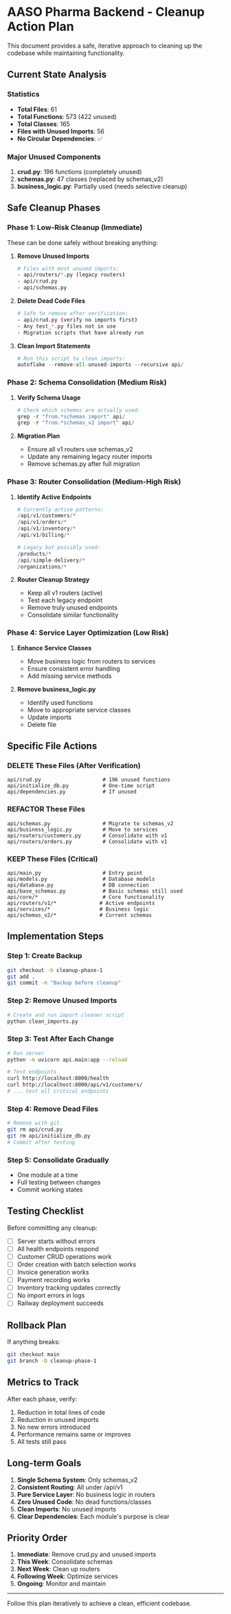 # AASO Pharma Backend - Cleanup Action Plan

This document provides a safe, iterative approach to cleaning up the codebase while maintaining functionality.

## Current State Analysis

### Statistics
- **Total Files**: 61
- **Total Functions**: 573 (422 unused)
- **Total Classes**: 165
- **Files with Unused Imports**: 56
- **No Circular Dependencies**: ✅

### Major Unused Components
1. **crud.py**: 196 functions (completely unused)
2. **schemas.py**: 47 classes (replaced by schemas_v2)
3. **business_logic.py**: Partially used (needs selective cleanup)

## Safe Cleanup Phases

### Phase 1: Low-Risk Cleanup (Immediate)
These can be done safely without breaking anything:

1. **Remove Unused Imports**
   ```bash
   # Files with most unused imports:
   - api/routers/*.py (legacy routers)
   - api/crud.py
   - api/schemas.py
   ```

2. **Delete Dead Code Files**
   ```bash
   # Safe to remove after verification:
   - api/crud.py (verify no imports first)
   - Any test_*.py files not in use
   - Migration scripts that have already run
   ```

3. **Clean Import Statements**
   ```python
   # Run this script to clean imports:
   autoflake --remove-all-unused-imports --recursive api/
   ```

### Phase 2: Schema Consolidation (Medium Risk)

1. **Verify Schema Usage**
   ```python
   # Check which schemas are actually used:
   grep -r "from.*schemas import" api/
   grep -r "from.*schemas_v2 import" api/
   ```

2. **Migration Plan**
   - Ensure all v1 routers use schemas_v2
   - Update any remaining legacy router imports
   - Remove schemas.py after full migration

### Phase 3: Router Consolidation (Medium-High Risk)

1. **Identify Active Endpoints**
   ```python
   # Currently active patterns:
   /api/v1/customers/*
   /api/v1/orders/*
   /api/v1/inventory/*
   /api/v1/billing/*
   
   # Legacy but possibly used:
   /products/*
   /api/simple-delivery/*
   /organizations/*
   ```

2. **Router Cleanup Strategy**
   - Keep all v1 routers (active)
   - Test each legacy endpoint
   - Remove truly unused endpoints
   - Consolidate similar functionality

### Phase 4: Service Layer Optimization (Low Risk)

1. **Enhance Service Classes**
   - Move business logic from routers to services
   - Ensure consistent error handling
   - Add missing service methods

2. **Remove business_logic.py**
   - Identify used functions
   - Move to appropriate service classes
   - Update imports
   - Delete file

## Specific File Actions

### DELETE These Files (After Verification)
```
api/crud.py                    # 196 unused functions
api/initialize_db.py           # One-time script
api/dependencies.py            # If unused
```

### REFACTOR These Files
```
api/schemas.py                 # Migrate to schemas_v2
api/business_logic.py          # Move to services
api/routers/customers.py       # Consolidate with v1
api/routers/orders.py          # Consolidate with v1
```

### KEEP These Files (Critical)
```
api/main.py                    # Entry point
api/models.py                  # Database models
api/database.py                # DB connection
api/base_schemas.py            # Basic schemas still used
api/core/*                     # Core functionality
api/routers/v1/*              # Active endpoints
api/services/*                # Business logic
api/schemas_v2/*              # Current schemas
```

## Implementation Steps

### Step 1: Create Backup
```bash
git checkout -b cleanup-phase-1
git add .
git commit -m "Backup before cleanup"
```

### Step 2: Remove Unused Imports
```python
# Create and run import cleaner script
python clean_imports.py
```

### Step 3: Test After Each Change
```bash
# Run server
python -m uvicorn api.main:app --reload

# Test endpoints
curl http://localhost:8000/health
curl http://localhost:8000/api/v1/customers/
# ... test all critical endpoints
```

### Step 4: Remove Dead Files
```bash
# Remove with git
git rm api/crud.py
git rm api/initialize_db.py
# Commit after testing
```

### Step 5: Consolidate Gradually
- One module at a time
- Full testing between changes
- Commit working states

## Testing Checklist

Before committing any cleanup:

- [ ] Server starts without errors
- [ ] All health endpoints respond
- [ ] Customer CRUD operations work
- [ ] Order creation with batch selection works
- [ ] Invoice generation works
- [ ] Payment recording works
- [ ] Inventory tracking updates correctly
- [ ] No import errors in logs
- [ ] Railway deployment succeeds

## Rollback Plan

If anything breaks:
```bash
git checkout main
git branch -D cleanup-phase-1
```

## Metrics to Track

After each phase, verify:
1. Reduction in total lines of code
2. Reduction in unused imports
3. No new errors introduced
4. Performance remains same or improves
5. All tests still pass

## Long-term Goals

1. **Single Schema System**: Only schemas_v2
2. **Consistent Routing**: All under /api/v1
3. **Pure Service Layer**: No business logic in routers
4. **Zero Unused Code**: No dead functions/classes
5. **Clean Imports**: No unused imports
6. **Clear Dependencies**: Each module's purpose is clear

## Priority Order

1. **Immediate**: Remove crud.py and unused imports
2. **This Week**: Consolidate schemas
3. **Next Week**: Clean up routers
4. **Following Week**: Optimize services
5. **Ongoing**: Monitor and maintain

---
Follow this plan iteratively to achieve a clean, efficient codebase.